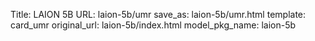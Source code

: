 Title: LAION 5B
URL: laion-5b/umr
save_as: laion-5b/umr.html
template: card_umr
original_url: laion-5b/index.html
model_pkg_name: laion-5b

